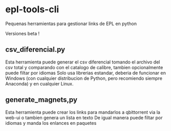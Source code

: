 # epl-tools-cli
Pequenas herramientas para gestionar links de EPL en python

Versiones beta !

## csv_diferencial.py
Esta herramienta puede generar el csv diferencial tomando el archivo del csv total y comparando con el catalogo de calibre, tambien opcionalmente puede filtar por idiomas
Solo usa librerias estandar, deberia de funcionar en Windows (con cualquier distribucion de Python, pero recomiendo siempre Anaconda) y en cualquier Linux.

## generate_magnets,py
Esta herramienta puede crear los links para mandarlos a qbittorrent via la web-ui o tambien genera un lista en texto
De igual manera puede filtar por idiomas y manda los enlances en paquetes

